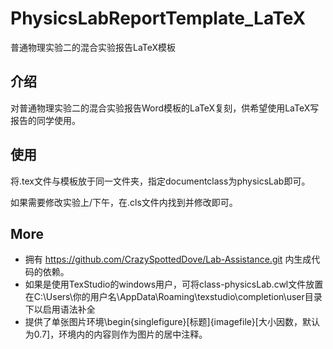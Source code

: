 # PhysicsLabReportTemplate_LaTeX
普通物理实验二的混合实验报告LaTeX模板
## 介绍
对普通物理实验二的混合实验报告Word模板的LaTeX复刻，供希望使用LaTeX写报告的同学使用。
## 使用
将.tex文件与模板放于同一文件夹，指定documentclass为physicsLab即可。

如果需要修改实验上/下午，在.cls文件内找到并修改即可。
## More
* 拥有 https://github.com/CrazySpottedDove/Lab-Assistance.git 内生成代码的依赖。
* 如果是使用TexStudio的windows用户，可将class-physicsLab.cwl文件放置在C:\Users\你的用户名\AppData\Roaming\texstudio\completion\user目录下以启用语法补全
* 提供了单张图片环境\begin{singlefigure}[标题]{imagefile}[大小因数，默认为0.7]，环境内的内容则作为图片的居中注释。